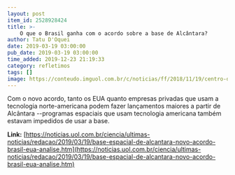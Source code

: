 ```yaml
---
layout: post
item_id: 2528928424
title: >-
    O que o Brasil ganha com o acordo sobre a base de Alcântara?
author: Tatu D'Oquei
date: 2019-03-19 03:00:00
pub_date: 2019-03-19 03:00:00
time_added: 2019-12-23 21:19:33
category: refletimos
tags: []
image: https://conteudo.imguol.com.br/c/noticias/ff/2018/11/19/centro-de-lancamento-de-alcantara-ma-agencia-espacial-brasileira-1542660061715_v2_750x421.jpg
---
```


Com o novo acordo, tanto os EUA quanto empresas privadas que usam a tecnologia norte-americana podem fazer lançamentos maiores a partir de Alcântara --programas espaciais que usam tecnologia americana também estavam impedidos de usar a base.

**Link:** [https://noticias.uol.com.br/ciencia/ultimas-noticias/redacao/2019/03/19/base-espacial-de-alcantara-novo-acordo-brasil-eua-analise.htm](https://noticias.uol.com.br/ciencia/ultimas-noticias/redacao/2019/03/19/base-espacial-de-alcantara-novo-acordo-brasil-eua-analise.htm)

